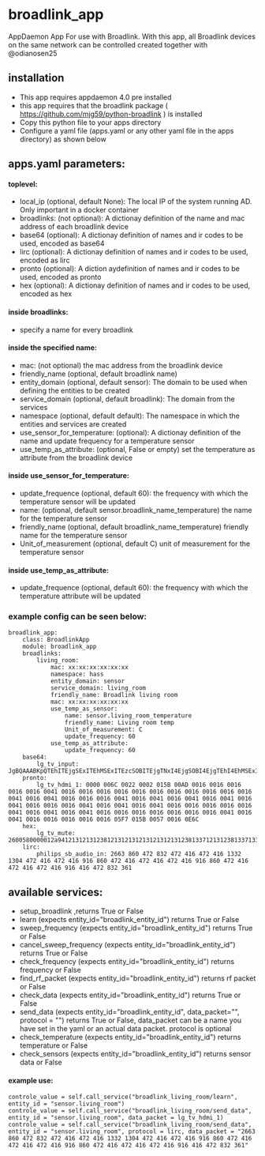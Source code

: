 # broadlink_app

AppDaemon App For use with Broadlink. With this app, all Broadlink devices on the same network can be controlled
created together with @odianosen25

## installation
- This app requires appdaemon 4.0 pre installed
- this app requires that the broadlink package ( https://github.com/mjg59/python-broadlink ) is installed
- Copy this python file to your apps directory
- Configure a yaml file (apps.yaml or any other yaml file in the apps directory) as shown below

## apps.yaml parameters:
#### toplevel:
- local_ip (optional, default None): The local IP of the system running AD. Only important in a docker container
- broadlinks: (not optional): A dictionay definition of the name and mac address of each broadlink device
- base64 (optional): A dictionay definition of names and ir codes to be used, encoded as base64
- lirc (optional): A dictionay definition of names and ir codes to be used, encoded as lirc
- pronto (optional): A diction aydefinition of names and ir codes to be used, encoded as pronto
- hex (optional): A dictionay definition of names and ir codes to be used, encoded as hex

#### inside broadlinks:
- specify a name for every broadlink

#### inside the specified name:
- mac: (not optional) the mac address from the broadlink device
- friendly_name (optional, default broadlink name)
- entity_domain (optional, default sensor): The domain to be used when defining the entities to be created
- service_domain (optional, default broadlink): The domain from the services
- namespace (optional, default default): The namespace in which the entities and services are created
- use_sensor_for_temperature: (optional): A dictionay definition of the name and update frequency for a temperature sensor
- use_temp_as_attribute: (optional, False or empty) set the temperature as attribute from the broadlink device

#### inside use_sensor_for_temperature:
- update_frequence (optional, default 60): the frequency with which the temperature sensor will be updated
- name: (optional, default sensor.broadlink_name_temperature) the name for the temperature sensor
- friendly_name (optional, default broadlink_name_temperature) friendly name for the temperature sensor
- Unit_of_measurement (optional, default C) unit of measurement for the temperature sensor

#### inside use_temp_as_attribute:
- update_frequence (optional, default 60): the frequency with which the temperature attribute will be updated

### example config can be seen below:
```
broadlink_app:
    class: BroadlinkApp
    module: broadlink_app
    broadlinks:
        living_room:
            mac: xx:xx:xx:xx:xx:xx
            namespace: hass
            entity_domain: sensor
            service_domain: living_room
            friendly_name: Broadlink living room
            mac: xx:xx:xx:xx:xx:xx 
            use_temp_as_sensor: 
                name: sensor.living_room_temperature
                friendly_name: Living room temp
                Unit_of_measurement: C 
                update_frequency: 60 
            use_temp_as_attribute:
                update_frequency: 60 
    base64:
        lg_tv_input: JgBQAAABKpQTEhITEjgSExITEhMSExITEzcSOBITEjgTNxI4EjgSOBI4EjgTEhI4EhMSExITEhMTEhITEjgSExI4EjgSOBI4EgAFLgABKkkSAA0FAAAAAAAAAAA=
    pronto:
        lg_tv_hdmi_1: 0000 006C 0022 0002 015B 00AD 0016 0016 0016 0016 0016 0041 0016 0016 0016 0016 0016 0016 0016 0016 0016 0016 0016 0041 0016 0041 0016 0016 0016 0041 0016 0041 0016 0041 0016 0041 0016 0041 0016 0016 0016 0041 0016 0041 0016 0041 0016 0016 0016 0016 0016 0041 0016 0041 0016 0041 0016 0016 0016 0016 0016 0016 0016 0041 0016 0041 0016 0016 0016 0016 0016 05F7 015B 0057 0016 0E6C
    hex:
        lg_tv_mute: 2600580000012a94121312131238121312131213121312131238133712131238133713371238123813371312121312381213121312131213121312381238121313371238123813371200052e00012a4a13000c670001294a12000d05
    lirc:
        philips_sb_audio_in: 2663 860 472 832 472 416 472 416 1332 1304 472 416 472 416 916 860 472 416 472 416 472 416 916 860 472 416 472 416 472 416 916 416 472 832 361
```

## available services:
- setup_broadlink                                                 ,returns True or False
- learn                  (expects entity_id="broadlink_entity_id") returns True or False
- sweep_frequency        (expects entity_id="broadlink_entity_id") returns True or False
- cancel_sweep_frequency (expects entity_id="broadlink_entity_id") returns True or False
- check_frequency        (expects entity_id="broadlink_entity_id") returns frequency or False
- find_rf_packet         (expects entity_id="broadlink_entity_id") returns rf packet or False
- check_data             (expects entity_id="broadlink_entity_id") returns True or False
- send_data              (expects entity_id="broadlink_entity_id", data_packet="", protocol = "") returns True or False, data_packet can be a name you have set in the yaml or an actual data packet. protocol is optional
- check_temperature      (expects entity_id="broadlink_entity_id") returns temperature or False
- check_sensors          (expects entity_id="broadlink_entity_id") returns sensor data or False

#### example use:
```
controle_value = self.call_service("broadlink_living_room/learn", entity_id = "sensor.living_room")
controle_value = self.call_service("broadlink_living_room/send_data", entity_id = "sensor.living_room", data_packet = lg_tv_hdmi_1)
controle_value = self.call_service("broadlink_living_room/send_data", entity_id = "sensor.living_room", protocol = lirc, data_packet = "2663 860 472 832 472 416 472 416 1332 1304 472 416 472 416 916 860 472 416 472 416 472 416 916 860 472 416 472 416 472 416 916 416 472 832 361"
```
